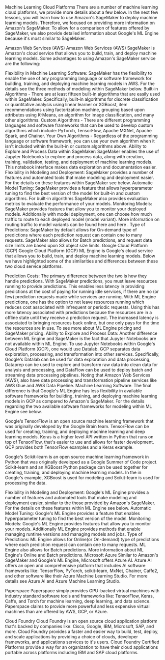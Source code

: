 Machine Learning Cloud Platforms
There are a number of machine learning cloud platforms, we provide more details about a few below. In the next few lessons, you will learn how to use Amazon's SageMaker to deploy machine learning models. Therefore, we focused on providing more information on Amazon's SageMaker. To allow for a comparison of features offered by SageMaker, we also provide detailed information about Google's ML Engine because it's most similar to SageMaker.

Amazon Web Services (AWS)
Amazon Web Services (AWS) SageMaker is Amazon's cloud service that allows you to build, train, and deploy machine learning models. Some advantages to using Amazon's SageMaker service are the following:

Flexibility in Machine Learning Software: SageMaker has the flexibility to enable the use of any programming language or software framework for building, training, and deploying machine learning models in AWS. For the details see the three methods of modeling within SageMaker below.
Built-in Algorithms - There are at least fifteen built-in algorithms that are easily used within SageMaker. Specifically, built-in algorithms for discrete classification or quantitative analysis using linear learner or XGBoost, item recommendations using factorization machine, grouping based upon attributes using K-Means, an algorithm for image classification, and many other algorithms.
Custom Algorithms - There are different programming languages and software frameworks that can be used to develop custom algorithms which include: PyTorch, TensorFlow, Apache MXNet, Apache Spark, and Chainer.
Your Own Algorithms - Regardless of the programming language or software framework, you can use your own algorithm when it isn't included within the built-in or custom algorithms above.
Ability to Explore and Process Data within SageMaker: SageMaker enables the use of Jupyter Notebooks to explore and process data, along with creation, training, validation, testing, and deployment of machine learning models. This notebook interface makes data exploration and documentation easier.
Flexibility in Modeling and Deployment: SageMaker provides a number of features and automated tools that make modeling and deployment easier. For the details on these features within SageMaker see below.
Automatic Model Tuning: SageMaker provides a feature that allows hyperparameter tuning to find the best version of the model for built-in and custom algorithms. For built-in algorithms SageMaker also provides evaluation metrics to evaluate the performance of your models.
Monitoring Models: SageMaker provides features that allow you to monitor your deployed models. Additionally with model deployment, one can choose how much traffic to route to each deployed model (model variant). More information on routing traffic to model variants can be found here and here .
Type of Predictions: SageMaker by default allows for On-demand type of predictions where each prediction request can contain one to many requests. SageMaker also allows for Batch predictions, and request data size limits are based upon S3 object size limits.
Google Cloud Platform (GCP)
Google Cloud Platform (GCP) ML Engine is Google's cloud service that allows you to build, train, and deploy machine learning models. Below we have highlighted some of the similarities and differences between these two cloud service platforms.

Prediction Costs: The primary difference between the two is how they handle predictions. With SageMaker predictions, you must leave resources running to provide predictions. This enables less latency in providing predictions at the cost of paying for running idle services, if there are no (or few) prediction requests made while services are running. With ML Engine predictions, one has the option to not leave resources running which reduces cost associated with infrequent or periodic requests. Using this has more latency associated with predictions because the resources are in a offline state until they receive a prediction request. The increased latency is associated to bringing resources back online, but one only pays for the time the resources are in use. To see more about ML Engine pricing and SageMaker pricing.
Ability to Explore and Process Data: Another difference between ML Engine and SageMaker is the fact that Jupyter Notebooks are not available within ML Engine. To use Jupyter Notebooks within Google's Cloud Platform (GCP), one would use Datalab. GCP separates data exploration, processing, and transformation into other services. Specifically, Google's Datalab can be used for data exploration and data processing, Dataprep can be used to explore and transform raw data into clean data for analysis and processing, and DataFlow can be used to deploy batch and streaming data processing pipelines. Noting that Amazon Web Services (AWS), also have data processing and transformation pipeline services like AWS Glue and AWS Data Pipeline.
Machine Learning Software: The final difference is that Google's ML Engine has less flexibility in available software frameworks for building, training, and deploying machine learning models in GCP as compared to Amazon's SageMaker. For the details regarding the two available software frameworks for modeling within ML Engine see below.

Google's TensorFlow is an open source machine learning framework that was originally developed by the Google Brain team. TensorFlow can be used for creating, training, and deploying machine learning and deep learning models. Keras is a higher level API written in Python that runs on top of TensorFlow, that's easier to use and allows for faster development. GCP provides both TensorFlow examples and a Keras example.

Google's Scikit-learn is an open source machine learning framework in Python that was originally developed as a Google Summer of Code project. Scikit-learn and an XGBoost Python package can be used together for creating, training, and deploying machine learning models. In the in Google's example, XGBoost is used for modeling and Scikit-learn is used for processing the data.

Flexibility in Modeling and Deployment: Google's ML Engine provides a number of features and automated tools that make modeling and deployment easier, similar to the those provided by Amazon's SageMaker. For the details on these features within ML Engine see below.
Automatic Model Tuning: Google's ML Engine provides a feature that enables hyperparameter tuning to find the best version of the model.
Monitoring Models: Google's ML Engine provides features that allow you to monitor your models. Additionally ML Engine provides methods that enable managing runtime versions and managing models and jobs.
Type of Predictions: ML Engine allows for Online(or On-demand) type of predictions where each prediction request can contain one to many requests. ML Engine also allows for Batch predictions. More information about ML Engine's Online and Batch predictions.
Microsoft Azure
Similar to Amazon's SageMaker and Google's ML Engine, Microsoft offers Azure AI. Azure AI offers an open and comprehensive platform that includes AI software frameworks like: TensorFlow, PyTorch, scikit-learn, MxNet, Chainer, Caffe2, and other software like their Azure Machine Learning Studio. For more details see Azure AI and Azure Machine Learning Studio.

Paperspace
Paperspace simply provides GPU-backed virtual machines with industry standard software tools and frameworks like: TensorFlow, Keras, Caffe, and Torch for machine learning, deep learning, and data science. Paperspace claims to provide more powerful and less expensive virtual machines than are offered by AWS, GCP, or Azure.

Cloud Foundry
Cloud Foundry is an open source cloud application platform that's backed by companies like: Cisco, Google, IBM, Microsoft, SAP, and more. Cloud Foundry provides a faster and easier way to build, test, deploy, and scale applications by providing a choice of clouds, developer frameworks, and applications services to it's users. Cloud Foundry Certified Platforms provide a way for an organization to have their cloud applications portable across platforms including IBM and SAP cloud platforms.
